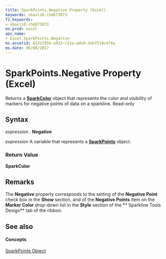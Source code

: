 ```yaml
---
title: SparkPoints.Negative Property (Excel)
keywords: vbaxl10.chm873073
f1_keywords:
- vbaxl10.chm873073
ms.prod: excel
api_name:
- Excel.SparkPoints.Negative
ms.assetid: 6231f95b-a923-c31a-ade9-3eb7519c474a
ms.date: 06/08/2017
---
```



# SparkPoints.Negative Property (Excel)

Returns a  **[SparkColor](sparkcolor-object-excel.md)** object that represents the color and visibility of markers for negative points of data on a sparkline. Read-only


## Syntax

 _expression_ . **Negative**

 _expression_ A variable that represents a **[SparkPoints](sparkpoints-object-excel.md)** object.


### Return Value

 **SparkColor**


## Remarks

 The **Negative** property corresponds to the setting of the **Negative Point** check box in the **Show** section, and of the **Negative Points** item on the **Marker Color** drop-down list in the **Style** section of the ** Sparkline Tools Design** tab of the ribbon.


## See also


#### Concepts


[SparkPoints Object](sparkpoints-object-excel.md)

